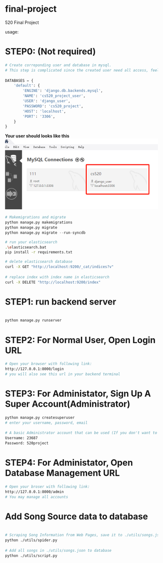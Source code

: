 # final-project
 520 Final Project


usage:

# STEP0: (Not required)
```python
# Create correponding user and database in mysql.
# This step is complicated since the created user need all access, feel free to contact me if you need any assistance.

DATABASES = {
    'default': {
        'ENGINE': 'django.db.backends.mysql',
        'NAME': 'cs520_project_user',
        'USER': 'django_user',
        'PASSWORD': 'cs520_project',
        'HOST': 'localhost',
        'PORT': '3306',
    }
}
```
**Your user should looks like this**
![](./images/1.jpg)

```python
# Makemigrations and migrate
python manage.py makemigrations
python manage.py migrate
python manage.py migrate --run-syncdb
```

```bash
# run your elasticsearch
.\elasticsearch.bat
pip install -r requirements.txt
```


```bash
# delete elasticsearch database
curl -X GET "http://localhost:9200/_cat/indices?v"

# replace index with index name in elasticsearch
curl -X DELETE "http://localhost:9200/index"

```

# STEP1: run backend server

```bash

python manage.py runserver
```

# STEP2: For Normal User, Open Login URL
```bash
# Open your browser with following link:
http://127.0.0.1:8000/login
# you will also see this url in your backend terminal
```

# STEP3: For Administator, Sign Up A Super Account(Administrator)
```bash
python manage.py createsuperuser
# enter your username, password, email

# A basic Administrator account that can be used (If you don't want to register another)
Username: 23687
Password: 520project
```

# STEP4: For Administator, Open Database Management URL
```bash
# Open your broser with following link:
http://127.0.0.1:8000/admin
# You may manage all accounts
```

# Add Song Source data to database
```bash

# Scraping Song Information from Web Pages, save it to ./utils/songs.json
python ./utils/spider.py

# Add all songs in ./utils/songs.json to database
python ./utils/script.py

```